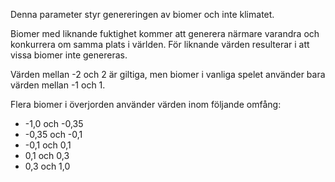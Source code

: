 Denna parameter styr genereringen av biomer och inte klimatet.

Biomer med liknande fuktighet kommer att generera närmare varandra och konkurrera om samma plats i världen. För liknande värden resulterar i att vissa biomer inte genereras.

Värden mellan -2 och 2 är giltiga, men biomer i vanliga spelet använder bara värden mellan -1 och 1.

Flera biomer i överjorden använder värden inom följande omfång:

* -1,0 och -0,35
* -0,35 och -0,1
* -0,1 och 0,1
* 0,1 och 0,3
* 0,3 och 1,0